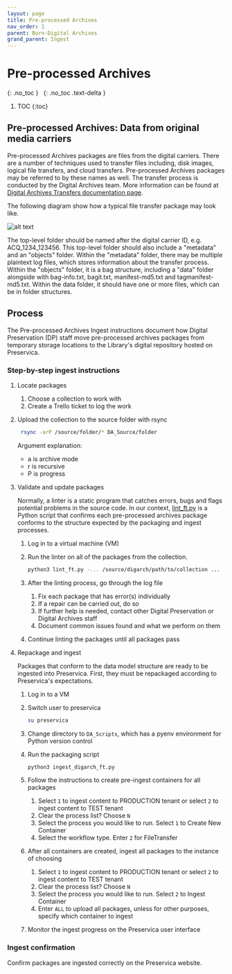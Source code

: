 ```yaml
---
layout: page
title: Pre-processed Archives
nav_order: 1
parent: Born-Digital Archives
grand_parent: Ingest
---
```


# Pre-processed Archives

{: .no_toc }
&nbsp;
{: .no_toc .text-delta }

1. TOC
{:toc}

## Pre-processed Archives: Data from original media carriers

Pre-processed Archives packages are files from the digital carriers. There are a number of techniques used to transfer files including,
disk images, logical file transfers, and cloud transfers. Pre-processed Archives packages may be referred to by these names as well.
The transfer process is conducted by the Digital Archives team.
More information can be found at [Digital Archives Transfers documentation page](https://nypl.github.io/digarch/transfers/transfers.html).

The following diagram show how a typical file transfer package may look like.

![alt text]({{site.baseurl}}/assets/img/bakeoff_DA_package_example_File_Transfer.svg "Diagram showing the file and folder structure of a
Pre-processed Archives package")

The top-level folder should be named after the digital carrier ID, e.g. ACQ_1234_123456.
This top-level folder should also include a "metadata" and an "objects" folder.
Within the "metadata" folder, there may be multiple plaintext log files, which stores information about the transfer process.
Within the "objects" folder, it is a bag structure, including a "data" folder alongside with bag-info.txt, bagit.txt, manifest-md5.txt and tagmanifest-md5.txt.
Within the data folder, it should have one or more files, which can be in folder structures.

## Process

The Pre-processed Archives Ingest instructions document how Digital Preservation (DP) staff move
pre-processed archives packages from temporary storage locations to the Library's digital repository
hosted on Preservica.

### Step-by-step ingest instructions

1. Locate packages
   1. Choose a collection to work with
   2. Create a Trello ticket to log the work

2. Upload the collection to the source folder with rsync

   ```sh
    rsync -arP /source/folder/* DA_Source/folder
    ```

    Argument explanation:
    * a is archive mode
    * r is recursive
    * P is progress

3. Validate and update packages

    Normally, a linter is a static program that catches errors, bugs and flags potential problems
    in the source code. In our context, [lint_ft.py](https://github.com/NYPL/ipres-package-cloud/blob/main/src/ipres_package_cloud/lint_ft.py)
    is a Python script that confirms each pre-processed archives package conforms to the structure
    expected by the packaging and ingest processes.

    1. Log in to a virtual machine (VM)
    2. Run the linter on all of the packages from the collection.

        ```sh
        python3 lint_ft.py -... /source/digarch/path/to/collection ...
        ```

    3. After the linting process, go through the log file
       1. Fix each package that has error(s) individually
       2. If a repair can be carried out, do so
       3. If further help is needed, contact other Digital Preservation or Digital Archives staff
       4. Document common issues found and what we perform on them
    4. Continue linting the packages until all packages pass

4. Repackage and ingest

    Packages that conform to the data model structure are ready to be ingested into Preservica.
    First, they must be repackaged according to Preservica's expectations.

    1. Log in to a VM
    2. Switch user to preservica

        ```sh
        su preservica
        ```

    3. Change directory to `DA_Scripts`, which has a pyenv environment for Python version control
    4. Run the packaging script

        ```sh
        python3 ingest_digarch_ft.py
        ```

    5. Follow the instructions to create pre-ingest containers for all packages
       1. Select `1` to ingest content to PRODUCTION tenant or select `2` to ingest content to TEST tenant
       2. Clear the process list? Choose `N`
       3. Select the process you would like to run. Select `1` to Create New Container
       4. Select the workflow type. Enter `2` for FileTransfer

    6. After all containers are created, ingest all packages to the instance of choosing
       1. Select `1` to ingest content to PRODUCTION tenant or select `2` to ingest content to TEST tenant
       2. Clear the process list? Choose `N`
       3. Select the process you would like to run. Select `2` to Ingest Container
       4. Enter `ALL` to upload all packages, unless for other purposes, specify which container to ingest

    7. Monitor the ingest progress on the Preservica user interface

### Ingest confirmation

Confirm packages are ingested correctly on the Preservica website.